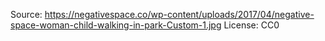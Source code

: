 Source: https://negativespace.co/wp-content/uploads/2017/04/negative-space-woman-child-walking-in-park-Custom-1.jpg
License: CC0